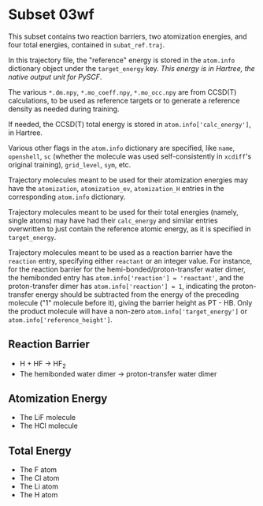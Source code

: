 # Subset 03wf

This subset contains two reaction barriers, two atomization energies, and four total energies, contained in `subat_ref.traj`.

In this trajectory file, the "reference" energy is stored in the `atom.info` dictionary object under the `target_energy` key. *This energy is in Hartree, the native output unit for PySCF*.

The various `*.dm.npy`, `*.mo_coeff.npy`, `*.mo_occ.npy` are from CCSD(T) calculations, to be used as reference targets or to generate a reference density as needed during training.

If needed, the CCSD(T) total energy is stored in `atom.info['calc_energy']`, in Hartree.

Various other flags in the `atom.info` dictionary are specified, like `name`, `openshell`, `sc` (whether the molecule was used self-consistently in `xcdiff`'s original training), `grid_level`, `sym`, etc.

Trajectory molecules meant to be used for their atomization energies may have the `atomization`, `atomization_ev`, `atomization_H` entries in the corresponding `atom.info` dictionary.

Trajectory molecules meant to be used for their total energies (namely, single atoms) may have had their `calc_energy` and similar entries overwritten to just contain the reference atomic energy, as it is specified in `target_energy`.

Trajectory molecules meant to be used as a reaction barrier have the `reaction` entry, specifying either `reactant` or an integer value. For instance, for the reaction barrier for the hemi-bonded/proton-transfer water dimer, the hemibonded entry has `atom.info['reaction'] = 'reactant'`, and the proton-transfer dimer has `atom.info['reaction'] = 1`, indicating the proton-transfer energy should be subtracted from the energy of the preceding molecule ("1" molecule before it), giving the barrier height as PT - HB. Only the product molecule will have a non-zero `atom.info['target_energy']` or `atom.info['reference_height']`.

## Reaction Barrier

- H + HF -> HF<sub>2</sub>
- The hemibonded water dimer -> proton-transfer water dimer


## Atomization Energy

- The LiF molecule
- The HCl molecule

## Total Energy
- The F atom
- The Cl atom
- The Li atom
- The H atom